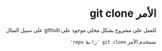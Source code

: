<div dir="rtl">

# الأمر git clone 
للعمل على مشروع بشكل محلي موجود على github على سبيل المثال 

نستخدم الأمر `git clone 'رابط repo' `

<div>
